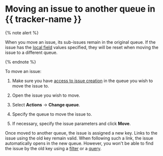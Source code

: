 # Moving an issue to another queue in {{ tracker-name }}

{% note alert %}

When you move an issue, its sub-issues remain in the original queue. If the issue has the [local field](../local-fields.md) values specified, they will be reset when moving the issue to a different queue.

{% endnote %}

To move an issue:

1. Make sure you have [access to issue creation](../manager/queue-access.md) in the queue you wish to move the issue to.

1. Open the issue you wish to move.

1. Select **Actions** → **Change queue**.

1. Specify the queue to move the issue to.

1. If necessary, specify the issue parameters and click **Move**.

Once moved to another queue, the issue is assigned a new key. Links to the issue using the old key remain valid. When following such a link, the issue automatically opens in the new queue. However, you won't be able to find the issue by the old key using a [filter](../manager/quick-filters.md) or a [query](../user/query-filter#query-format.md).

